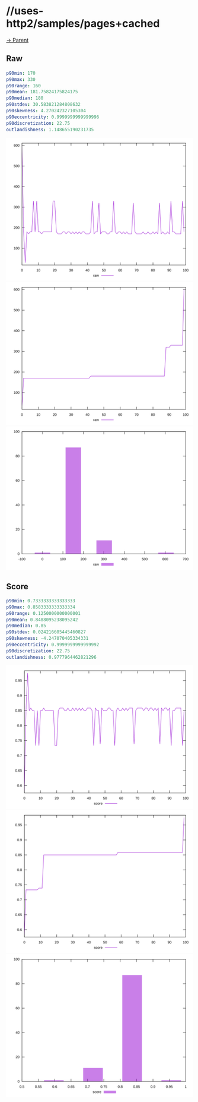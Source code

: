 
# //uses-http2/samples/pages+cached

[→ Parent](../..)


## Raw


```yaml
p90min: 170
p90max: 330
p90range: 160
p90mean: 181.75824175824175
p90median: 180
p90stdev: 30.583821284808632
p90skewness: 4.270242327105304
p90eccentricity: 0.9999999999999996
p90discretization: 22.75
outlandishness: 1.148655190231735

```

![PLOT: raw-values](./raw/values.svg)![PLOT: raw-sorted](./raw/sorted.svg)![PLOT: raw-histogram](./raw/histogram.svg)
## Score


```yaml
p90min: 0.7333333333333333
p90max: 0.8583333333333334
p90range: 0.1250000000000001
p90mean: 0.8488095238095242
p90median: 0.85
p90stdev: 0.024216605445460827
p90skewness: -4.247070405334331
p90eccentricity: 0.9999999999999992
p90discretization: 22.75
outlandishness: 0.9777964462821296

```

![PLOT: score-values](./score/values.svg)![PLOT: score-sorted](./score/sorted.svg)![PLOT: score-histogram](./score/histogram.svg)